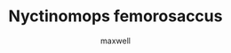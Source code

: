 ---
layout: post
author: maxwell
title: Nyctinomops femorosaccus
description: 
tags: []
image: 
  feature: 
  credit: 
  creditlink: 
permalink: nyctinomops-femorosaccus
---